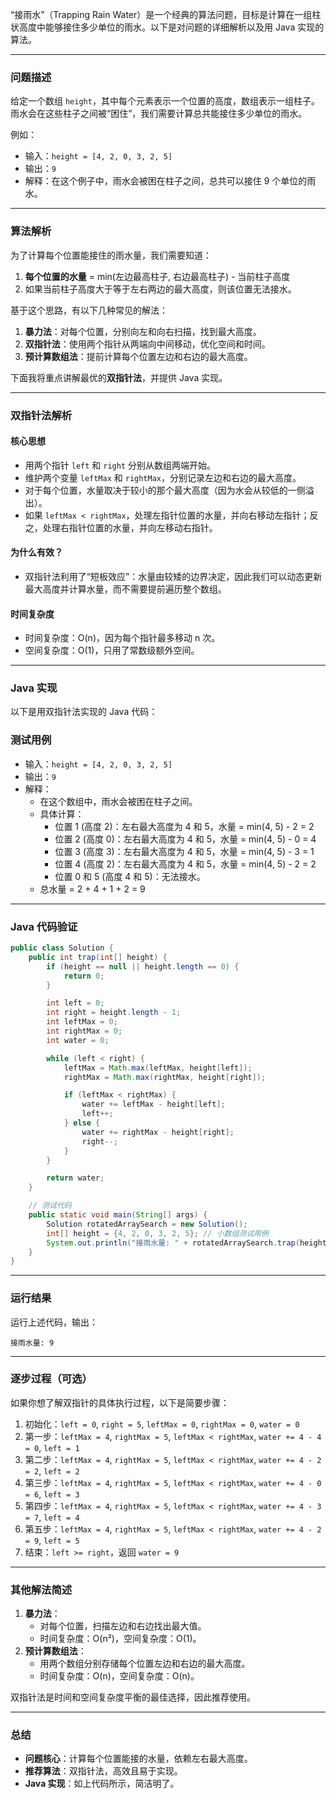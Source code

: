 “接雨水”（Trapping Rain Water）是一个经典的算法问题，目标是计算在一组柱状高度中能够接住多少单位的雨水。以下是对问题的详细解析以及用 Java 实现的算法。

---

### 问题描述
给定一个数组 `height`，其中每个元素表示一个位置的高度，数组表示一组柱子。雨水会在这些柱子之间被“困住”，我们需要计算总共能接住多少单位的雨水。

例如：
- 输入：`height = [4, 2, 0, 3, 2, 5]`
- 输出：`9`
- 解释：在这个例子中，雨水会被困在柱子之间，总共可以接住 9 个单位的雨水。

---

### 算法解析
为了计算每个位置能接住的雨水量，我们需要知道：
1. **每个位置的水量** = min(左边最高柱子, 右边最高柱子) - 当前柱子高度
2. 如果当前柱子高度大于等于左右两边的最大高度，则该位置无法接水。

基于这个思路，有以下几种常见的解法：
1. **暴力法**：对每个位置，分别向左和向右扫描，找到最大高度。
2. **双指针法**：使用两个指针从两端向中间移动，优化空间和时间。
3. **预计算数组法**：提前计算每个位置左边和右边的最大高度。

下面我将重点讲解最优的**双指针法**，并提供 Java 实现。

---

### 双指针法解析
#### 核心思想
- 用两个指针 `left` 和 `right` 分别从数组两端开始。
- 维护两个变量 `leftMax` 和 `rightMax`，分别记录左边和右边的最大高度。
- 对于每个位置，水量取决于较小的那个最大高度（因为水会从较低的一侧溢出）。
- 如果 `leftMax < rightMax`，处理左指针位置的水量，并向右移动左指针；反之，处理右指针位置的水量，并向左移动右指针。

#### 为什么有效？
- 双指针法利用了“短板效应”：水量由较矮的边界决定，因此我们可以动态更新最大高度并计算水量，而不需要提前遍历整个数组。

#### 时间复杂度
- 时间复杂度：O(n)，因为每个指针最多移动 n 次。
- 空间复杂度：O(1)，只用了常数级额外空间。

---

### Java 实现
以下是用双指针法实现的 Java 代码：


### 测试用例
- 输入：`height = [4, 2, 0, 3, 2, 5]`
- 输出：`9`
- 解释：
    - 在这个数组中，雨水会被困在柱子之间。
    - 具体计算：
        - 位置 1 (高度 2)：左右最大高度为 4 和 5，水量 = min(4, 5) - 2 = 2
        - 位置 2 (高度 0)：左右最大高度为 4 和 5，水量 = min(4, 5) - 0 = 4
        - 位置 3 (高度 3)：左右最大高度为 4 和 5，水量 = min(4, 5) - 3 = 1
        - 位置 4 (高度 2)：左右最大高度为 4 和 5，水量 = min(4, 5) - 2 = 2
        - 位置 0 和 5 (高度 4 和 5)：无法接水。
    - 总水量 = 2 + 4 + 1 + 2 = 9

---

### Java 代码验证

```java
public class Solution {
    public int trap(int[] height) {
        if (height == null || height.length == 0) {
            return 0;
        }

        int left = 0;
        int right = height.length - 1;
        int leftMax = 0;
        int rightMax = 0;
        int water = 0;

        while (left < right) {
            leftMax = Math.max(leftMax, height[left]);
            rightMax = Math.max(rightMax, height[right]);

            if (leftMax < rightMax) {
                water += leftMax - height[left];
                left++;
            } else {
                water += rightMax - height[right];
                right--;
            }
        }

        return water;
    }

    // 测试代码
    public static void main(String[] args) {
        Solution rotatedArraySearch = new Solution();
        int[] height = {4, 2, 0, 3, 2, 5}; // 小数组测试用例
        System.out.println("接雨水量: " + rotatedArraySearch.trap(height)); // 预期输出: 9
    }
}
```

---

### 运行结果
运行上述代码，输出：
```
接雨水量: 9
```

---

### 逐步过程（可选）
如果你想了解双指针的具体执行过程，以下是简要步骤：
1. 初始化：`left = 0`, `right = 5`, `leftMax = 0`, `rightMax = 0`, `water = 0`
2. 第一步：`leftMax = 4`, `rightMax = 5`, `leftMax < rightMax`, `water += 4 - 4 = 0`, `left = 1`
3. 第二步：`leftMax = 4`, `rightMax = 5`, `leftMax < rightMax`, `water += 4 - 2 = 2`, `left = 2`
4. 第三步：`leftMax = 4`, `rightMax = 5`, `leftMax < rightMax`, `water += 4 - 0 = 6`, `left = 3`
5. 第四步：`leftMax = 4`, `rightMax = 5`, `leftMax < rightMax`, `water += 4 - 3 = 7`, `left = 4`
6. 第五步：`leftMax = 4`, `rightMax = 5`, `leftMax < rightMax`, `water += 4 - 2 = 9`, `left = 5`
7. 结束：`left >= right`，返回 `water = 9`

---

### 其他解法简述
1. **暴力法**：
    - 对每个位置，扫描左边和右边找出最大值。
    - 时间复杂度：O(n²)，空间复杂度：O(1)。
2. **预计算数组法**：
    - 用两个数组分别存储每个位置左边和右边的最大高度。
    - 时间复杂度：O(n)，空间复杂度：O(n)。

双指针法是时间和空间复杂度平衡的最佳选择，因此推荐使用。

---

### 总结
- **问题核心**：计算每个位置能接的水量，依赖左右最大高度。
- **推荐算法**：双指针法，高效且易于实现。
- **Java 实现**：如上代码所示，简洁明了。

